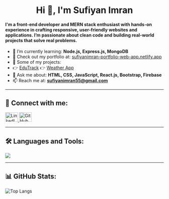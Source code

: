 <h1 align="center">Hi 👋, I'm Sufiyan Imran</h1>

#### **I'm a front-end developer and MERN stack enthusiast with hands-on experience in crafting responsive, user-friendly websites and applications. I’m passionate about clean code and building real-world projects that solve real problems.**


- 🌱 I’m currently learning: **Node.js, Express.js, MongoDB**
- 💼 Check out my portfolio at: [ sufiyanimran-portfolio-web-app.netlify.app](https://sufiyanimran-portfolio.vercel.app/)
- 💼 Some of my projects:
- 
  👉 [EduTrack](https://github.com/Sufiyani/EduTrack)
  👉 [Weather App](https://github.com/Sufiyani/Weather-App)  
- 💬 Ask me about: **HTML, CSS, JavaScript, React.js, Bootstrap, Firebase**
- 📫 Reach me at: **sufiyanimran55@gmail.com**
  
---

## 🔗 Connect with me:
<p align="left">
  <a href="https://www.linkedin.com/in/sufiyanimran/" target="_blank">
    <img src="https://raw.githubusercontent.com/rahuldkjain/github-profile-readme-generator/master/src/images/icons/Social/linked-in-alt.svg" alt="LinkedIn" height="30" width="40" />
  </a>
   <a href="https://github.com/Sufiyani" target="_blank">
    <img src="https://cdn.jsdelivr.net/gh/devicons/devicon/icons/github/github-original.svg" alt="GitHub" height="30" width="40" />
  </a>
</p>

---

## 🛠️ Languages and Tools:
<p>
  <img src="https://skillicons.dev/icons?i=html,css,js,bootstrap,tailwind,react,firebase,git,github,vscode" />
</p>

---

## 📊 GitHub Stats:
![Top Langs](https://github-readme-stats.vercel.app/api/top-langs/?username=Sufiyani&layout=compact&theme=github_dark&hide_border=true)

